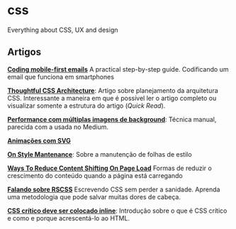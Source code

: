 # css
Everything about CSS, UX and design

## Artigos

[__Coding mobile-first emails__](https://medium.com/cm-engineering/coding-mobile-first-emails-1513ac4673e#.kxx2nm1h2) A practical step-by-step guide. Codificando um email que funciona em smartphones

[__Thoughtful CSS Architecture__](https://seesparkbox.com/foundry/thoughtful_css_architecture): Artigo sobre planejamento da arquitetura CSS. Interessante a maneira em que é possível ler o artigo completo ou visualizar somente a estrutura do artigo (_Quick Read_).

[__Performance com múltiplas imagens de background__](http://csswizardry.com/2016/10/improving-perceived-performance-with-multiple-background-images/): Técnica manual, parecida com a usada no Medium.

[__Animações com SVG__](https://www.oreilly.com/learning/introduction-to-svg-animation)

[__On Style Mantenance__](https://css-tricks.com/on-style-maintenance/): Sobre a manutenção de folhas de estilo

[__Ways To Reduce Content Shifting On Page Load__](https://www.smashingmagazine.com/2016/08/ways-to-reduce-content-shifting-on-page-load/) Formas de reduzir o crescimento do conteúdo quando a página está carregando

[__Falando sobre RSCSS__](https://willianjusten.com.br/falando-sobre-rscss/) Escrevendo CSS sem perder a sanidade. Aprenda uma metodologia que pode salvar muitas dores de cabeça.

[__CSS crítico deve ser colocado inline__](https://www.sitepoint.com/how-and-why-you-should-inline-your-critical-css/): Introdução sobre o que é CSS crítico e como e porque acrescentá-lo ao HTML.
